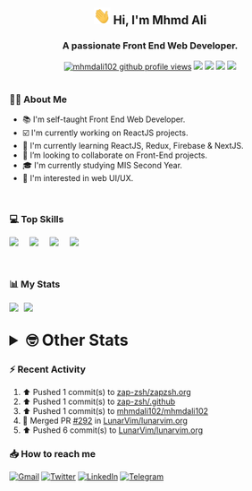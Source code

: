 <h2 align="center"><img src="./Hi.gif" width="30px" height="30px"> Hi, I'm Mhmd Ali</h2>

<h3 align="center">A passionate Front End Web Developer.</h3>

<div align="center">
  <a href="#"><img src="https://komarev.com/ghpvc/?username=mhmdali102&style=for-the-badge&logo=" alt="mhmdali102 github profile views" /></a>
  <a href="https://www.linux.org"><img src="https://img.shields.io/badge/OS-Linux-e06c75?style=for-the-badge&logo=linux" /></a>
	<a href="https://archlinux.org"><img src="https://img.shields.io/badge/DISTRO-Arch-56b6c2?style=for-the-badge&logo=arch-linux" /></a>
	<a href="https://dwm.suckless.org"><img src="https://img.shields.io/badge/WM-DWM-005577?style=for-the-badge&logo=dwm" /></a>
	<a href="https://neovim.io"><img src="https://img.shields.io/badge/IDE-Neovim-98c379?style=for-the-badge&logo=neovim" /></a>
</div>

<br>

### :man_technologist: About Me

- :books: I'm self-taught Front End Web Developer.
- :ballot_box_with_check: I'm currently working on ReactJS projects.
- :dart: I'm currently learning ReactJS, Redux, Firebase & NextJS.
- :eyes: I’m looking to collaborate on Front-End projects.
- :mortar_board: I'm currently studying MIS Second Year.
- :art: I'm interested in web UI/UX.

<br>

### :computer: Top Skills

<div style="display:flex;">
<img width ='36px' src ='https://raw.githubusercontent.com/rahulbanerjee26/githubAboutMeGenerator/main/icons/html.svg' />
<img width ='36px' src ='https://raw.githubusercontent.com/rahulbanerjee26/githubAboutMeGenerator/main/icons/css.svg' />
<img width ='36px' src ='https://raw.githubusercontent.com/rahulbanerjee26/githubAboutMeGenerator/main/icons/javascript.svg' />
<img width ='36px' src ='https://raw.githubusercontent.com/rahulbanerjee26/githubAboutMeGenerator/main/icons/reactjs.svg' />
</div>

<br>
<br>

### :bar_chart: My Stats

<img src="https://github-readme-stats.vercel.app/api?username=mhmdali102&show_icons=true&locale=en" width="49%" /><span style="display:inline-block;width:2%"></span><img src="https://github-readme-streak-stats.herokuapp.com/?user=mhmdali102&" width="49%" />

<br>

<details>
<summary style="font-size: 1.75rem; font-weight: bold;"><strong style="font-size: 1.75rem; font-weight: bold;"> 🤓 Other Stats </strong></summary>
<br>

<!--START_SECTION:waka-->
![Lines of code](https://img.shields.io/badge/From%20Hello%20World%20I%27ve%20Written-258%20Thousand%20lines%20of%20code-blue)

**🐱 My GitHub Data** 

> 🏆 957 Contributions in the Year 2022
 > 
> 📦 332.2 kB Used in GitHub's Storage 
 > 
> 💼 Opted to Hire
 > 
> 📜 23 Public Repositories 
 > 
> 🔑 6 Private Repositories  
 > 
**I'm a Night 🦉** 

```text
🌞 Morning    131 commits    ███░░░░░░░░░░░░░░░░░░░░░░   14.35% 
🌆 Daytime    200 commits    █████░░░░░░░░░░░░░░░░░░░░   21.91% 
🌃 Evening    351 commits    █████████░░░░░░░░░░░░░░░░   38.44% 
🌙 Night      231 commits    ██████░░░░░░░░░░░░░░░░░░░   25.3%

```
📅 **I'm Most Productive on Monday** 

```text
Monday       166 commits    ████░░░░░░░░░░░░░░░░░░░░░   18.18% 
Tuesday      143 commits    ████░░░░░░░░░░░░░░░░░░░░░   15.66% 
Wednesday    122 commits    ███░░░░░░░░░░░░░░░░░░░░░░   13.36% 
Thursday     120 commits    ███░░░░░░░░░░░░░░░░░░░░░░   13.14% 
Friday       85 commits     ██░░░░░░░░░░░░░░░░░░░░░░░   9.31% 
Saturday     133 commits    ███░░░░░░░░░░░░░░░░░░░░░░   14.57% 
Sunday       144 commits    ████░░░░░░░░░░░░░░░░░░░░░   15.77%

```


📊 **This Week I Spent My Time On** 

```text
⌚︎ Time Zone: Asia/Beirut

💬 Programming Languages: 
Markdown                 6 hrs 24 mins       ███████████░░░░░░░░░░░░░░   47.3% 
Java                     2 hrs 36 mins       ████░░░░░░░░░░░░░░░░░░░░░   19.18% 
HTML                     1 hr 2 mins         ██░░░░░░░░░░░░░░░░░░░░░░░   7.71% 
JavaScript               59 mins             █░░░░░░░░░░░░░░░░░░░░░░░░   7.32% 
PHP                      47 mins             █░░░░░░░░░░░░░░░░░░░░░░░░   5.8%

🔥 Editors: 
Neovim                   13 hrs 33 mins      █████████████████████████   100.0%

🐱‍💻 Projects: 
LT                       6 hrs 36 mins       ████████████░░░░░░░░░░░░░   48.66% 
Unknown Project          2 hrs 37 mins       ████░░░░░░░░░░░░░░░░░░░░░   19.31% 
java                     2 hrs 5 mins        ███░░░░░░░░░░░░░░░░░░░░░░   15.48% 
lunarvim.org             52 mins             █░░░░░░░░░░░░░░░░░░░░░░░░   6.4% 
dotfiles                 48 mins             █░░░░░░░░░░░░░░░░░░░░░░░░   5.94%

💻 Operating System: 
Linux                    13 hrs 33 mins      █████████████████████████   100.0%

```

**I Mostly Code in JavaScript** 

```text
JavaScript               12 repos            █████████████░░░░░░░░░░░░   52.17% 
Python                   3 repos             ███░░░░░░░░░░░░░░░░░░░░░░   13.04% 
CSS                      2 repos             ██░░░░░░░░░░░░░░░░░░░░░░░   8.7% 
HTML                     1 repo              █░░░░░░░░░░░░░░░░░░░░░░░░   4.35% 
PHP                      1 repo              █░░░░░░░░░░░░░░░░░░░░░░░░   4.35%

```



 Last Updated on 10/11/2022 18:49:54 UTC
<!--END_SECTION:waka-->

</details>

### :zap: Recent Activity

<!--RECENT_ACTIVITY:start-->
1. ⬆️ Pushed 1 commit(s) to [zap-zsh/zapzsh.org](https://github.com/zap-zsh/zapzsh.org)
2. ⬆️ Pushed 1 commit(s) to [zap-zsh/.github](https://github.com/zap-zsh/.github)
3. ⬆️ Pushed 1 commit(s) to [mhmdali102/mhmdali102](https://github.com/mhmdali102/mhmdali102)
4. 🎉 Merged PR [#292](https://github.com/LunarVim/lunarvim.org/pull/292) in [LunarVim/lunarvim.org](https://github.com/LunarVim/lunarvim.org)
5. ⬆️ Pushed 6 commit(s) to [LunarVim/lunarvim.org](https://github.com/LunarVim/lunarvim.org)
<!--RECENT_ACTIVITY:end-->

### :inbox_tray: How to reach me

[![Gmail](https://img.shields.io/badge/Gmail-D14836?style=for-the-badge&logo=gmail&logoColor=white)](mailto:mhmdalihsen102@gmail.com)
[![Twitter](https://img.shields.io/badge/Twitter-1DA1F2?style=for-the-badge&logo=twitter&logoColor=white)](https://twitter.com/MhmdAliHsen)
[![LinkedIn](https://img.shields.io/badge/LinkedIn-0077B5?style=for-the-badge&logo=linkedin&logoColor=white)](https://www.linkedin.com/in/mhmd-ali-hsen-66b0671b7/)
[![Telegram](https://img.shields.io/badge/Telegram-2CA5E0?style=for-the-badge&logo=telegram&logoColor=white&bgColor=black)](https://t.me/mhmdalihsen)

